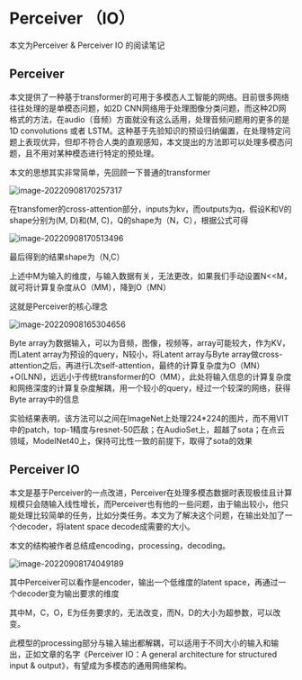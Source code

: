 # Perceiver （IO）

本文为Perceiver & Perceiver  IO 的阅读笔记

## Perceiver

本文提供了一种基于transformer的可用于多模态人工智能的网络。目前很多网络往往处理的是单模态问题，如2D CNN网络用于处理图像分类问题，而这种2D网格式的方法，在audio（音频）方面就没有这么适用，处理音频问题用的更多的是1D convolutions 或者 LSTM。这种基于先验知识的预设归纳偏置，在处理特定问题上表现优异，但却不符合人类的直观感知，本文提出的方法即可以处理多模态问题，且不用对某种模态进行特定的预处理。

本文的思想其实非常简单，先回顾一下普通的transformer

![image-20220908170257317](C:\Users\HASEE\AppData\Roaming\Typora\typora-user-images\image-20220908170257317.png)

在transfomer的cross-attention部分，inputs为kv，而outputs为q，假设K和V的shape分别为(M, D)和(M, C)，Q的shape为（N，C），根据公式可得

![image-20220908170513496](C:\Users\HASEE\AppData\Roaming\Typora\typora-user-images\image-20220908170513496.png)

最后得到的结果shape为（N,C）

上述中M为输入的维度，与输入数据有关，无法更改，如果我们手动设置N<<M，就可将计算复杂度从O（MM），降到O（MN）

这就是Perceiver的核心理念

![image-20220908165304656](C:\Users\HASEE\AppData\Roaming\Typora\typora-user-images\image-20220908165304656.png)

Byte array为数据输入，可以为音频，图像，视频等，array可能较大，作为KV，而Latent array为预设的query，N较小，将Latent array与Byte array做cross-attention之后，再进行L次self-attention，最终的计算复杂度为O（MN）+O(LNN)，远远小于传统transformer的O（MM），此处将输入信息的计算复杂度和网络深度的计算复杂度解耦，用一个较小的query，经过一个较深的网络，获得Byte array中的信息

实验结果表明，该方法可以之间在ImageNet上处理224*224的图片，而不用VIT中的patch，top-1精度与resnet-50匹敌；在AudioSet上，超越了sota；在点云领域，ModelNet40上，保持可比性一致的前提下，取得了sota的效果

## Perceiver IO

本文是基于Perceiver的一点改进，Perceiver在处理多模态数据时表现极佳且计算规模只会随输入线性增长，而Perceiver也有他的一些问题，由于输出较小，他只能处理比较简单的任务，比如分类任务。本文为了解决这个问题，在输出处加了一个decoder，将latent space decode成需要的大小。

本文的结构被作者总结成encoding，processing，decoding。

![image-20220908174049189](C:\Users\HASEE\AppData\Roaming\Typora\typora-user-images\image-20220908174049189.png)

其中Perceiver可以看作是encoder，输出一个低维度的latent space，再通过一个decoder变为输出要求的维度

其中M，C，O，E为任务要求的，无法改变，而N，D的大小为超参数，可以改变。

此模型的processing部分与输入输出都解耦，可以适用于不同大小的输入和输出，正如文章的名字《Perceiver IO：A general architecture for structured input & output》，有望成为多模态的通用网络架构。
